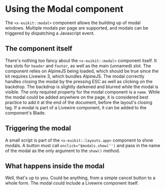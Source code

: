 # Using the Modal component

The `<x-euikit::modal>` component allows the building up of modal windows. Multiple modals per page are supported, and modals can be triggered by dispatching a Javascript event.

## The component itself

There's nothing too fancy about the `<x-euikit::modal>` component itself. It has slots for `header` and `footer`, as well as the main (unnamed) slot. The component relies on AlpineJS being loaded, which should be true since the kit requires Livewire 3, which bundles AlpineJS. The modal correctly handles closing the modal by the pressing ESC as well as clicking on the backdrop. The backdrop is slightly darkened and blurred while the modal is visible. The only required property for the modal component is a `name`. While the modal could be added anywhere on the page, it is considered best practice to add it at the end of the document, before the layout's closing tag. If a modal is part of a Livewire component, it can be added to the component's Blade.

## Triggering the modal

A small script is part of the `<x-euikit::layouts.app>` component to show modals. A button must call `onclick="$modals.show('')` and pass in the name of the modal as the only argument to the `show()` method. 

## What happens inside the modal

Well, that's up to you. Could be anything, from a simple cancel button to a whole form. The modal could include a Livewire component itself.
